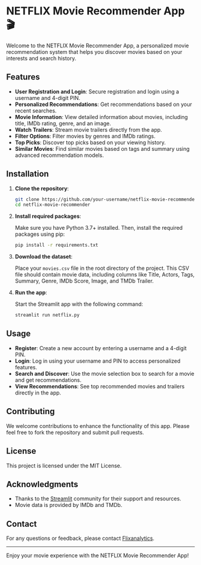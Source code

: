 # NETFLIX Movie Recommender App 🎬

Welcome to the NETFLIX Movie Recommender App, a personalized movie recommendation system that helps you discover movies based on your interests and search history.

## Features

- **User Registration and Login**: Secure registration and login using a username and 4-digit PIN.
- **Personalized Recommendations**: Get recommendations based on your recent searches.
- **Movie Information**: View detailed information about movies, including title, IMDb rating, genre, and an image.
- **Watch Trailers**: Stream movie trailers directly from the app.
- **Filter Options**: Filter movies by genres and IMDb ratings.
- **Top Picks**: Discover top picks based on your viewing history.
- **Similar Movies**: Find similar movies based on tags and summary using advanced recommendation models.

## Installation

1. **Clone the repository**:

    ```bash
    git clone https://github.com/your-username/netflix-movie-recommender.git
    cd netflix-movie-recommender
    ```

2. **Install required packages**:

    Make sure you have Python 3.7+ installed. Then, install the required packages using pip:

    ```bash
    pip install -r requirements.txt
    ```

3. **Download the dataset**:

    Place your `movies.csv` file in the root directory of the project. This CSV file should contain movie data, including columns like Title, Actors, Tags, Summary, Genre, IMDb Score, Image, and TMDb Trailer.

4. **Run the app**:

    Start the Streamlit app with the following command:

    ```bash
    streamlit run netflix.py
    ```

## Usage

- **Register**: Create a new account by entering a username and a 4-digit PIN.
- **Login**: Log in using your username and PIN to access personalized features.
- **Search and Discover**: Use the movie selection box to search for a movie and get recommendations.
- **View Recommendations**: See top recommended movies and trailers directly in the app.

## Contributing

We welcome contributions to enhance the functionality of this app. Please feel free to fork the repository and submit pull requests.

## License

This project is licensed under the MIT License.

## Acknowledgments

- Thanks to the [Streamlit](https://streamlit.io/) community for their support and resources.
- Movie data is provided by IMDb and TMDb.

## Contact

For any questions or feedback, please contact [Flixanalytics](mailto:flixanalytics@yahoo.com).

---

Enjoy your movie experience with the NETFLIX Movie Recommender App!
